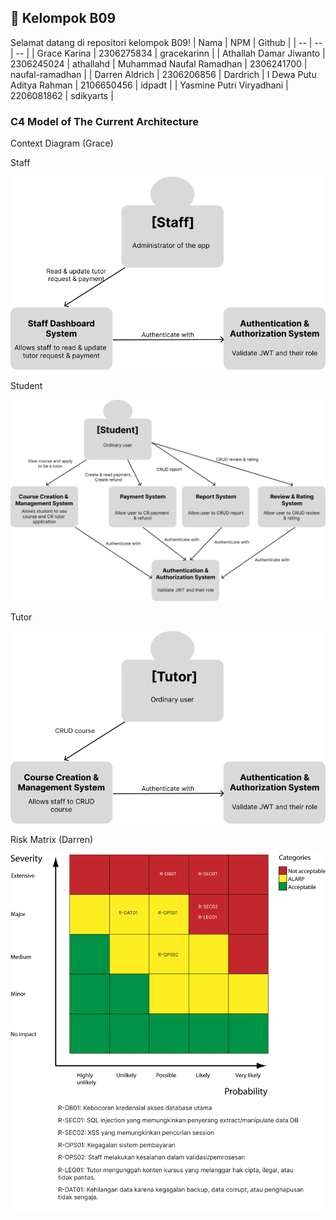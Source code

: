 ## 👥 Kelompok B09
Selamat datang di repositori kelompok B09!
| Nama | NPM | Github | 
| -- | -- | -- |
| Grace Karina | 2306275834 | gracekarinn |
| Athallah Damar Jiwanto | 2306245024 | athallahd
| Muhammad Naufal Ramadhan | 2306241700 | naufal-ramadhan |
| Darren Aldrich | 2306206856 | Dardrich
| I Dewa Putu Aditya Rahman | 2106650456 |  idpadt  |
| Yasmine Putri Viryadhani | 2206081862 | sdikyarts |

### C4 Model of The Current Architecture

Context Diagram (Grace)

Staff

![Staff](../staff.png)

Student 

![Student](../student.jpg)

Tutor 

![Tutor](../tutor.png)


Risk Matrix (Darren)

![Risk Matrix](../risk_matrix.png)
